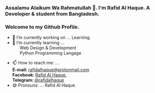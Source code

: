 ### <p style="align:centre;">Assalamu Alaikum Wa Rahmatullah 👋. I'm Rafid Al Haque. A Developer &amp; student from Bangladesh.</p>

### Welcome to my Github Profile.

<!--
**rafidalhaque/rafidalhaque** is a ✨ _special_ ✨ repository because its `README.md` (this file) appears on your GitHub profile.

Here are some ideas to get you started:
-->
- 🔭 I’m currently working on ... Learning.
- 🌱 I’m currently learning ... 
  <ul>Web Design & Development</ul>
  <ul>Python Programming Langage</ul>
<!--
- 👯 I’m looking to collaborate on ...
- 🤔 I’m looking for help with ...
- 💬 Ask me about ...
-->
- 📫 How to reach me: ...<br/> 
<strong>E-mail: </strong><a href="mailto:rafidalhaque@protonmail.com">rafidalhaque@protonmail.com</a><br/>
<strong>Facebook: </strong><a href="https://www.facebook.com/rafidalhaqueofficial" target="_blank">Rafid Al Haque.</a><br/>
<strong>Telegram: </strong><a href="https://t.me/rafidalhaque" target="_blank">@rafidalhaque</a><br/>
- 😄 Pronouns: ... Rafid Al Haque. 
<!--
- ⚡ Fun fact: ...
-->
